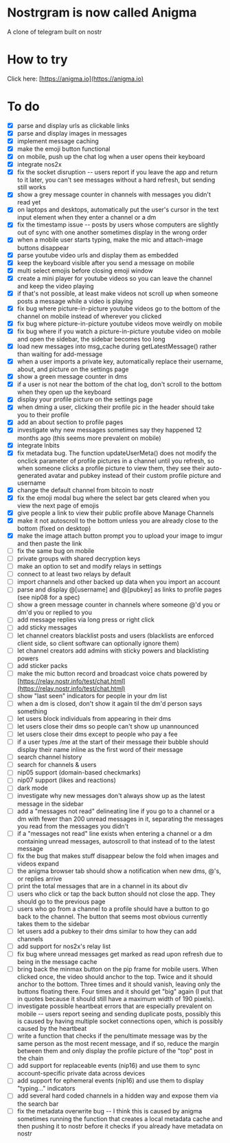 # Nostrgram is now called Anigma

A clone of telegram built on nostr

# How to try

Click here: [https://anigma.io](https://anigma.io)

# To do

* [x] parse and display urls as clickable links
* [x] parse and display images in messages
* [x] implement message caching
* [x] make the emoji button functional
* [x] on mobile, push up the chat log when a user opens their keyboard
* [x] integrate nos2x
* [x] fix the socket disruption -- users report if you leave the app and return to it later, you can't see messages without a hard refresh, but sending still works
* [x] show a grey message counter in channels with messages you didn't read yet
* [x] on laptops and desktops, automatically put the user's cursor in the text input element when they enter a channel or a dm
* [x] fix the timestamp issue -- posts by users whose computers are slightly out of sync with one another sometimes display in the wrong order
* [x] when a mobile user starts typing, make the mic and attach-image buttons disappear
* [x] parse youtube video urls and display them as embedded
* [x] keep the keyboard visible after you send a message on mobile
* [x] multi select emojis before closing emoji window
* [x] create a mini player for youtube videos so you can leave the channel and keep the video playing
* [x] if that's not possible, at least make videos not scroll up when someone posts a message while a video is playing
* [x] fix bug where picture-in-picture youtube videos go to the bottom of the channel on mobile instead of wherever you clicked
* [x] fix bug where picture-in-picture youtube videos move weirdly on mobile
* [x] fix bug where if you watch a picture-in-picture youtube video on mobile and open the sidebar, the sidebar becomes too long 
* [x] load new messages into msg_cache during getLatestMessage() rather than waiting for add-message
* [x] when a user imports a private key, automatically replace their username, about, and picture on the settings page 
* [x] show a green message counter in dms
* [x] if a user is not near the bottom of the chat log, don't scroll to the bottom when they open up the keyboard
* [x] display your profile picture on the settings page
* [x] when dming a user, clicking their profile pic in the header should take you to their profile
* [x] add an about section to profile pages
* [x] investigate why new messages sometimes say they happened 12 months ago (this seems more prevalent on mobile)
* [x] integrate lnbits
* [x] fix metadata bug. The function updateUserMeta() does not modify the onclick parameter of profile pictures in a channel until you refresh, so when someone clicks a profile picture to view them, they see their auto-generated avatar and pubkey instead of their custom profile picture and username
* [x] change the default channel from bitcoin to nostr
* [x] fix the emoji modal bug where the select bar gets cleared when you view the next page of emojis
* [x] give people a link to view their public profile above Manage Channels
* [x] make it not autoscroll to the bottom unless you are already close to the bottom (fixed on desktop)
* [x] make the image attach button prompt you to upload your image to imgur and then paste the link
* [ ] fix the same bug on mobile
* [ ] private groups with shared decryption keys
* [ ] make an option to set and modify relays in settings
* [ ] connect to at least two relays by default
* [ ] import channels and other backed up data when you import an account
* [ ] parse and display @[username] and @[pubkey] as links to profile pages (see nip08 for a spec)
* [ ] show a green message counter in channels where someone @'d you or dm'd you or replied to you
* [ ] add message replies via long press or right click
* [ ] add sticky messages
* [ ] let channel creators blacklist posts and users (blacklists are enforced client side, so client software can optionally ignore them)
* [ ] let channel creators add admins with sticky powers and blacklisting powers
* [ ] add sticker packs
* [ ] make the mic button record and broadcast voice chats powered by [https://relay.nostr.info/test/chat.html](https://relay.nostr.info/test/chat.html)
* [ ] show "last seen" indicators for people in your dm list
* [ ] when a dm is closed, don't show it again til the dm'd person says something
* [ ] let users block individuals from appearing in their dms
* [ ] let users close their dms so people can't show up unannounced
* [ ] let users close their dms except to people who pay a fee
* [ ] if a user types /me at the start of their message their bubble should display their name inline as the first word of their message
* [ ] search channel history
* [ ] search for channels & users
* [ ] nip05 support (domain-based checkmarks)
* [ ] nip07 support (likes and reactions)
* [ ] dark mode
* [ ] investigate why new messages don't always show up as the latest message in the sidebar
* [ ] add a "messages not read" delineating line if you go to a channel or a dm with fewer than 200 unread messages in it, separating the messages you read from the messages you didn't
* [ ] if a "messages not read" line exists when entering a channel or a dm containing unread messages, autoscroll to that instead of to the latest message
* [ ] fix the bug that makes stuff disappear below the fold when images and videos expand
* [ ] the anigma browser tab should show a notification when new dms, @'s, or replies arrive
* [ ] print the total messages that are in a channel in its about div
* [ ] users who click or tap the back button should not close the app. They should go to the previous page
* [ ] users who go from a channel to a profile should have a button to go back to the channel. The button that seems most obvious currently takes them to the sidebar
* [ ] let users add a pubkey to their dms similar to how they can add channels
* [ ] add support for nos2x's relay list
* [ ] fix bug where unread messages get marked as read upon refresh due to being in the message cache
* [ ] bring back the minmax button on the pip frame for mobile users. When clicked once, the video should anchor to the top. Twice and it should anchor to the bottom. Three times and it should vanish, leaving only the buttons floating there. Four times and it should get "big" again (I put that in quotes because it should still have a maximum width of 190 pixels).
* [ ] investigate possible heartbeat errors that are especially prevalent on mobile -- users report seeing and sending duplicate posts, possibly this is caused by having multiple socket connections open, which is possibly caused by the heartbeat
* [ ] write a function that checks if the penultimate message was by the same person as the most recent message, and if so, reduce the margin between them and only display the profile picture of the "top" post in the chain
* [ ] add support for replaceable events (nip16) and use them to sync account-specific private data across devices
* [ ] add support for ephemeral events (nip16) and use them to display "typing..." indicators
* [ ] add several hard coded channels in a hidden way and expose them via the search bar
* [ ] fix the metadata overwrite bug -- I think this is caused by anigma sometimes running the function that creates a local metadata cache and then pushing it to nostr before it checks if you already have metadata on nostr
